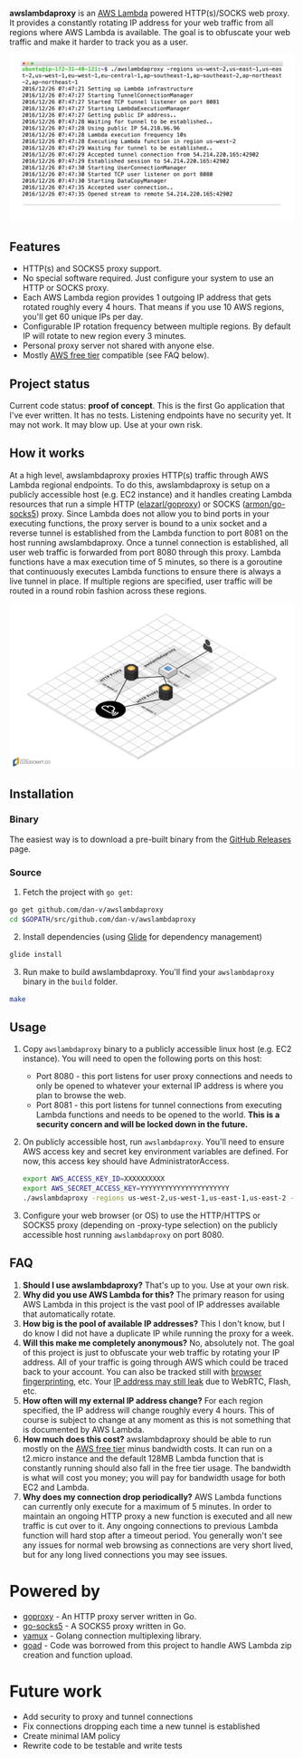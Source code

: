 <b>awslambdaproxy</b> is an [AWS Lambda](https://aws.amazon.com/lambda/) powered HTTP(s)/SOCKS web proxy. It provides a constantly rotating IP address for your web traffic from all regions where AWS Lambda is available. The goal is to obfuscate your web traffic and make it harder to track you as a user.

![](/images/overview.gif?raw=true)

## Features
* HTTP(s) and SOCKS5 proxy support.
* No special software required. Just configure your system to use an HTTP or SOCKS proxy.
* Each AWS Lambda region provides 1 outgoing IP address that gets rotated roughly every 4 hours. That means if you use 10 AWS regions, you'll get 60 unique IPs per day.
* Configurable IP rotation frequency between multiple regions. By default IP will rotate to new region every 3 minutes.
* Personal proxy server not shared with anyone else.
* Mostly [AWS free tier](https://aws.amazon.com/free/) compatible (see FAQ below).

## Project status
Current code status: <b>proof of concept</b>. This is the first Go application that I've ever written. It has no tests. Listening endpoints have no security yet. It may not work. It may blow up. Use at your own risk.

## How it works
At a high level, awslambdaproxy proxies HTTP(s) traffic through AWS Lambda regional endpoints. To do this, awslambdaproxy is setup on a publicly accessible host (e.g. EC2 instance) and it handles creating Lambda resources that run a simple HTTP ([elazarl/goproxy](https://github.com/elazarl/goproxy)) or SOCKS ([armon/go-socks5](https://github.com/armon/go-socks5)) proxy. Since Lambda does not allow you to bind ports in your executing functions, the proxy server is bound to a unix socket and a reverse tunnel is established from the Lambda function to port 8081 on the host running awslambdaproxy. Once a tunnel connection is established, all user web traffic is forwarded from port 8080 through this proxy. Lambda functions have a max execution time of 5 minutes, so there is a goroutine that continuously executes Lambda functions to ensure there is always a live tunnel in place. If multiple regions are specified, user traffic will be routed in a round robin fashion across these regions.

![](/images/how-it-works.png?raw=true)

## Installation

### Binary
The easiest way is to download a pre-built binary from the [GitHub Releases](https://github.com/dan-v/awslambdaproxy/releases) page.

### Source
1. Fetch the project with `go get`:

  ```sh
  go get github.com/dan-v/awslambdaproxy
  cd $GOPATH/src/github.com/dan-v/awslambdaproxy
  ```

2. Install dependencies (using [Glide](https://github.com/Masterminds/glide) for dependency management)

  ```sh
  glide install
  ```

3. Run make to build awslambdaproxy. You'll find your `awslambdaproxy` binary in the `build` folder.

  ```sh
  make
  ```

## Usage

1. Copy `awslambdaproxy` binary to a publicly accessible linux host (e.g. EC2 instance). You will need to open the following ports on this host:

    * Port 8080 - this port listens for user proxy connections and needs to only be opened to whatever your external IP address is where you plan to browse the web.
    * Port 8081 - this port listens for tunnel connections from executing Lambda functions and needs to be opened to the world. <b>This is a security concern and will be locked down in the future.</b>

2. On publicly accessible host, run `awslambdaproxy`. You'll need to ensure AWS access key and secret key environment variables are defined. For now, this access key should have AdministratorAccess.

    ```sh
    export AWS_ACCESS_KEY_ID=XXXXXXXXXX
    export AWS_SECRET_ACCESS_KEY=YYYYYYYYYYYYYYYYYYYYYY
    ./awslambdaproxy -regions us-west-2,us-west-1,us-east-1,us-east-2 -proxy-type socks
    ```
    
3. Configure your web browser (or OS) to use the HTTP/HTTPS or SOCKS5 proxy (depending on -proxy-type selection) on the publicly accessible host running `awslambdaproxy` on port 8080.

## FAQ
1. <b>Should I use awslambdaproxy?</b> That's up to you. Use at your own risk.
2. <b>Why did you use AWS Lambda for this?</b> The primary reason for using AWS Lambda in this project is the vast pool of IP addresses available that automatically rotate.
3. <b>How big is the pool of available IP addresses?</b> This I don't know, but I do know I did not have a duplicate IP while running the proxy for a week.
4. <b>Will this make me completely anonymous?</b> No, absolutely not. The goal of this project is just to obfuscate your web traffic by rotating your IP address. All of your traffic is going through AWS which could be traced back to your account. You can also be tracked still with [browser fingerprinting](https://panopticlick.eff.org/), etc. Your [IP address may still leak](https://ipleak.net/) due to WebRTC, Flash, etc.
5. <b>How often will my external IP address change?</b> For each region specified, the IP address will change roughly every 4 hours. This of course is subject to change at any moment as this is not something that is documented by AWS Lambda.
6. <b>How much does this cost?</b> awslambdaproxy should be able to run mostly on the [AWS free tier](https://aws.amazon.com/free/) minus bandwidth costs. It can run on a t2.micro instance and the default 128MB Lambda function that is constantly running should also fall in the free tier usage. The bandwidth is what will cost you money; you will pay for bandwidth usage for both EC2 and Lambda.
7. <b>Why does my connection drop periodically?</b> AWS Lambda functions can currently only execute for a maximum of 5 minutes. In order to maintain an ongoing HTTP proxy a new function is executed and all new traffic is cut over to it. Any ongoing connections to previous Lambda function will hard stop after a timeout period. You generally won't see any issues for normal web browsing as connections are very short lived, but for any long lived connections you may see issues.

# Powered by
* [goproxy](https://github.com/elazarl/goproxy) - An HTTP proxy server written in Go.
* [go-socks5](https://github.com/armon/go-socks5) - A SOCKS5 proxy written in Go.
* [yamux](https://github.com/hashicorp/yamux) - Golang connection multiplexing library.
* [goad](https://github.com/goadapp/goad) - Code was borrowed from this project to handle AWS Lambda zip creation and function upload.

# Future work
* Add security to proxy and tunnel connections
* Fix connections dropping each time a new tunnel is established
* Create minimal IAM policy
* Rewrite code to be testable and write tests